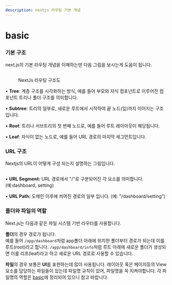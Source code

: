 ```yaml
---
description: nextjs 라우팅 기본 개념
---
```


# basic

### 기본 구조

next.js의 기본 라우팅 개념을 이해하는덴 다음 그림을 보시는게 도움이 됩니다.

<figure><img src="https://nextjs.org/_next/image?url=%2Fdocs%2Fdark%2Fterminology-component-tree.png&#x26;w=1920&#x26;q=75" alt=""><figcaption><p>NextJs 라우팅 구조도</p></figcaption></figure>

• **Tree**: 계층 구조를 시각화하는 방식, 예를 들어 부모와 자식 컴포넌트로 이루어진 컴포넌트 트리나 폴더 구조를 의미합니다.

• **Subtree**: 트리의 일부로, 새로운 루트에서 시작하여 끝 노드(잎)까지 이어지는 구조입니다.

• **Root**: 트리나 서브트리의 첫 번째 노드로, 예를 들어 루트 레이아웃이 해당됩니다.

• **Leaf**: 자식이 없는 노드로, 예를 들어 URL 경로의 마지막 세그먼트입니다.

### URL 구조

Nextjs의 URL이 어떻게 구성 되는지 설명하는 그림입니다.

<figure><img src="https://nextjs.org/_next/image?url=%2Fdocs%2Fdark%2Fterminology-url-anatomy.png&#x26;w=1920&#x26;q=75" alt=""><figcaption></figcaption></figure>

• **URL Segment:** URL 경로에서 "/"로 구분되어진 각 요소를 의미합니다. (예:dashboard, setting)

• **URL Path:** 도메인 이후에 씌여진 경로의 일부 입니다. (예: "/dashboard/setting")

### 폴더와 파일의 역할

Next.js는 다음과 같은 파일 시스템 기반 라우터를 사용합니다.

**폴더**의 경우 경로가 됩니다.<br>
예를 들어 `/app/dashboard`처럼 app폴더 아래에 위치한 폴더부터 경로가 되는데 이를 루트(root)라고 합니다.
`/app/dashboard/info`처럼 루트 아래에 새로운 폴더가 생성되면 이를 리프(leaf)라고 하고 새로운 URL 경로로 사용할 수 있습니다.

**파일**의 경우 보통은 **UI**를 표현하는데 많이 사용됩니다.
레이아웃 혹은 페이지등의 View요소를 담당하는 파일들이 있는데 파일명 규칙이 있어, 파일명을 꼭 지켜야합니다. 각 파일명의 역할은 [basic](../01.intro/basic-files.md)에 정리되어 있으니 참고 바랍니다.
